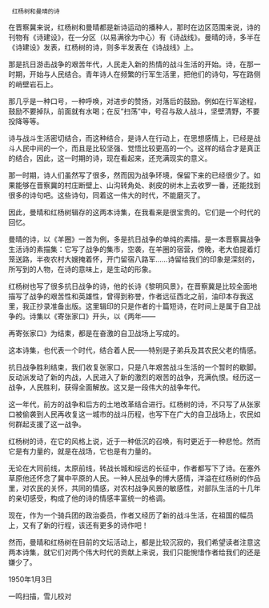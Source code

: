      红杨树和曼晴的诗 

  在晋察冀来说，红杨树和曼晴都是新诗运动的播种人，那时在边区范围来说，诗的刊物有《诗建设》，在一分区（以易满徐为中心）有《诗战线》。曼晴的诗，多半在《诗建设》发表，红杨树的诗，则多半发表在《诗战线》上。 

  那是抗日游击战争的艰苦年代，人民走入新的热情的战斗生活的开始。诗，在那一时期，开始与人民结合。青年诗人在频繁的行军生活里，把他们的诗句，写在路侧的峭壁岩石上。 

  那几乎是一种口号，一种呼唤，对进步的赞扬，对落后的鼓励。例如在行军途程，鼓励不要掉队，前面就有水喝；在反“扫荡”中，号召与敌人战斗，坚壁清野，不要投降等等。 

  诗与战斗生活密切结合，而这种结合，是诗人在行动上，在思想感情上，已经是战斗人民中间的一个，而且是比较坚强、觉悟比较更高的一个。这样的结合才是真正的结合，因此，这一时期的诗，现在看起来，还充满现实的意义。 

  那一时期，诗人们虽然写了很多，然而因为战争环境，保留下来的已经很少了。如果能够在晋察冀的村庄断壁上、山沟转角处、剥皮的树木上去收罗一番，还能找到很多的诗句吧。这些诗句，同着这一伟大的时代，不能磨灭了。 

  因此，曼晴和红杨树辑存的这两本诗集，在我看来是很宝贵的。它们是一个时代的回忆。 

  曼晴的诗，以《羊圈》一首为例，多是抗日战争的单纯的素描。是一本晋察冀战争生活诗的素描集：它写了战争的集市，空袭，在羊圈的宿营，傍晚，老大伯提着灯笼送路，半夜农村大嫂掩着怀，开门留宿八路军……诗留给我们的印象是深刻的，所写到的人物，在诗的意味上，是生动的形象。 

  红杨树也写了很多抗日战争的诗，他的长诗《黎明风景》，在晋察冀是比较全面地描写了战争的艰苦性和英雄性，曾得到称誉，作者远征西北之前，油印本存我这里，我正抄录准备出版。这里辑印的只是作者的十篇短诗，在时间上是属于自卫战争的。诗集以《寄张家口》开头，以《两年—— 

  再寄张家口》为结束，都是在奋激的自卫战场上写成的。 

  这本诗集，也代表一个时代，结合着人民——特别是子弟兵及其农民父老的情感。 

  抗日战争胜利结束，我们收复张家口，只是八年艰苦战斗生活的一个暂时的歇脚。反动派发动了新的内战，人民进入了新的激烈的艰苦的战争，充满仇恨。经历这一战争，人民胜利，获得全面解放。这又是一段伟大的战争年代。 

  这一年代，前方的战争和后方的土地改革结合进行。红杨树的诗，不只写了从张家口被偷袭到人民再收复这一城市的战斗历程，也写下在广大的自卫战场上，农民如何群起支援了这一战争。 

  红杨树的诗，在它的风格上说，近于一种低沉的召唤，有时更近于一种悲怆。然而它是有力量的，就是在战场，它也是有力量的。 

  无论在大同前线，太原前线，转战长城和绥远的长征中，作者都写下了诗。在塞外草原他还怀念了冀中平原的人民。一种人民战争的博大感情，洋溢在红杨树的作品里，对农民的关怀，共同的情感，对农村战争风景的敏感性，对部队生活的十几年的亲切感受，构成了他的诗的情感丰富统一的格调。 

  现在，作为一个骑兵团的政治委员，作者又经历了新的战斗生活，在祖国的幅员上，又有了新的行程，该还有更多的诗作吧！ 

  然而，曼晴和红杨树在目前的文坛活动上，都是比较沉寂的，我们希望读者注意这两本诗集，就它们对两个伟大时代的贡献上来说，我们只能惋惜作者给我们的还是嫌少了。 

  1950年1月3日 

  一鸣扫描，雪儿校对 

